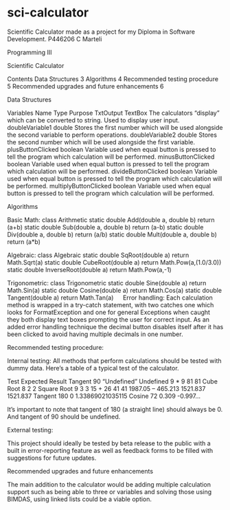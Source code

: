 # sci-calculator
Scientific Calculator made as a project for my Diploma in Software Development.
P446206
C Marteli

Programming III

Scientific Calculator


Contents
Data Structures	3
Algorithms	4
Recommended testing procedure	5
Recommended upgrades and future enhancements	6




Data Structures

Variables
Name	Type	Purpose
TxtOutput	TextBox	The calculators “display” which can be converted to string. Used to display user input.
doubleVariable1	double	Stores the first number which will be used alongside the second variable to perform operations.
doubleVariable2	double	Stores the second number which will be used alongside the first variable.
plusButtonClicked	boolean	Variable used when equal button is pressed to tell the program which calculation will be performed.
minusButtonClicked	boolean	Variable used when equal button is pressed to tell the program which calculation will be performed.
divideButtonClicked	boolean	Variable used when equal button is pressed to tell the program which calculation will be performed.
multiplyButtonClicked	boolean	Variable used when equal button is pressed to tell the program which calculation will be performed.
		





Algorithms

Basic Math:
class Arithmetic
	static double Add(double a, double b)
		return (a+b)
	static double Sub(double a, double b)
		return (a-b)
	static double Div(double a, double b)
		return (a/b)
	static double Mult(double a, double b)
		return (a*b)

Algebraic:
class Algebraic
	static double SqRoot(double a)
		return Math.Sqrt(a)
	static double CubeRoot(double a)
		return Math.Pow(a,(1.0/3.0))
	static double InverseRoot(double a)
		return Math.Pow(a,-1)

Trigonometric:
class Trigonometric 
	static double Sine(double a)
		return Math.Sin(a)
	static double Cosine(double a)
		return Math.Cos(a)
	static double Tangent(double a)
		return Math.Tan(a)
 
Error handling:
Each calculation method is wrapped in a try-catch statement, with two catches one which looks for FormatException and one for general Exceptions when caught they both display text boxes prompting the user for correct input. As an added error handling technique the decimal button disables itself after it has been clicked to avoid having multiple decimals in one number.
		 
Recommended testing procedure:

Internal testing:
All methods that perform calculations should be tested with dummy data.
Here’s a table of a typical test of the calculator.

Test	Expected	Result
Tangent 90	“Undefined”	Undefined
9 * 9	81	81
Cube Root 8	2	2
Square Root 9	3	3
15 + 26	41	41
1987.05 – 465.213	1521.837	1521.837
Tangent 180	0	1.33869021035115
Cosine 72	0.309	-0.997…
 
It’s important to note that tangent of 180 (a straight line) should always be 0. And tangent of 90 should be undefined.

External testing:

This project should ideally be tested by beta release to the public with a built in error-reporting feature as well as feedback forms to be filled with suggestions for future updates.


Recommended upgrades and future enhancements

The main addition to the calculator would be adding multiple calculation support such as being able to three or variables and solving those using BIMDAS, using linked lists could be a viable option.
